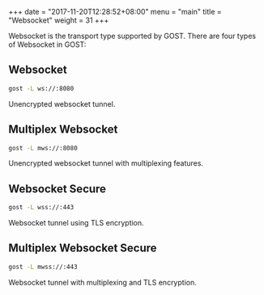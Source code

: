 +++
date = "2017-11-20T12:28:52+08:00"
menu = "main"
title = "Websocket"
weight = 31
+++

Websocket is the transport type supported by GOST. There are four types of Websocket in GOST:

## Websocket

```bash
gost -L ws://:8080
```

Unencrypted websocket tunnel.

## Multiplex Websocket

```bash
gost -L mws://:8080
```

Unencrypted websocket tunnel with multiplexing features.

## Websocket Secure

```bash
gost -L wss://:443
```

Websocket tunnel using TLS encryption.

## Multiplex Websocket Secure

```bash
gost -L mwss://:443
```

Websocket tunnel with multiplexing and TLS encryption.
